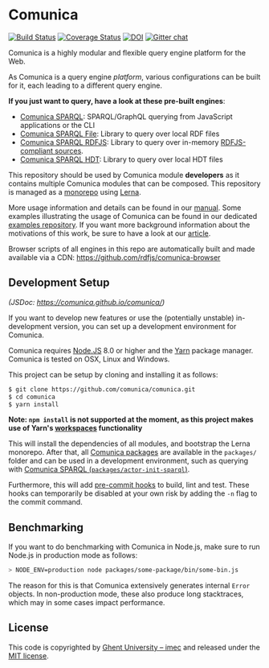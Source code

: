 # Comunica

[![Build Status](https://travis-ci.org/comunica/comunica.svg?branch=master)](https://travis-ci.org/comunica/comunica)
[![Coverage Status](https://coveralls.io/repos/github/comunica/comunica/badge.svg?branch=master)](https://coveralls.io/github/comunica/comunica?branch=master)
[![DOI](https://zenodo.org/badge/107345960.svg)](https://zenodo.org/badge/latestdoi/107345960)
[![Gitter chat](https://badges.gitter.im/comunica.png)](https://gitter.im/comunica/Lobby)

Comunica is a highly modular and flexible query engine platform for the Web.

As Comunica is a query engine _platform_,
various configurations can be built for it,
each leading to a different query engine.

**If you just want to query, have a look at these pre-built engines**:
* [Comunica SPARQL](https://github.com/comunica/comunica/tree/master/packages/actor-init-sparql#readme): SPARQL/GraphQL querying from JavaScript applications or the CLI
* [Comunica SPARQL File](https://github.com/comunica/comunica/tree/master/packages/actor-init-sparql-file#readme): Library to query over local RDF files
* [Comunica SPARQL RDFJS](https://github.com/comunica/comunica/tree/master/packages/actor-init-sparql-rdfjs#readme): Library to query over in-memory [RDFJS-compliant sources](https://rdf.js.org/stream-spec/#source-interface).
* [Comunica SPARQL HDT](https://github.com/comunica/comunica-actor-init-sparql-hdt#readme): Library to query over local HDT files

This repository should be used by Comunica module **developers** as it contains multiple Comunica modules that can be composed.
This repository is managed as a [monorepo](https://github.com/babel/babel/blob/master/doc/design/monorepo.md)
using [Lerna](https://lernajs.io/).

More usage information and details can be found in our [manual](http://comunica.readthedocs.io/en/latest/).
Some examples illustrating the usage of Comunica can be found in our dedicated [examples repository](https://github.com/comunica/examples).
If you want more background information about the motivations of this work,
be sure to have a look at our [article](https://comunica.github.io/Article-ISWC2018-Resource/).

Browser scripts of all engines in this repo are automatically built and made available via a CDN:
https://github.com/rdfjs/comunica-browser

## Development Setup

_(JSDoc: https://comunica.github.io/comunica/)_

If you want to develop new features
or use the (potentially unstable) in-development version,
you can set up a development environment for Comunica.

Comunica requires [Node.JS](http://nodejs.org/) 8.0 or higher and the [Yarn](https://yarnpkg.com/en/) package manager.
Comunica is tested on OSX, Linux and Windows.

This project can be setup by cloning and installing it as follows:

```bash
$ git clone https://github.com/comunica/comunica.git
$ cd comunica
$ yarn install
```

**Note: `npm install` is not supported at the moment, as this project makes use of Yarn's [workspaces](https://yarnpkg.com/lang/en/docs/workspaces/) functionality**

This will install the dependencies of all modules, and bootstrap the Lerna monorepo.
After that, all [Comunica packages](https://github.com/comunica/comunica/tree/master/packages) are available in the `packages/` folder
and can be used in a development environment, such as querying with [Comunica SPARQL (`packages/actor-init-sparql`)](https://github.com/comunica/comunica/tree/master/packages/actor-init-sparql).

Furthermore, this will add [pre-commit hooks](https://www.npmjs.com/package/pre-commit)
to build, lint and test.
These hooks can temporarily be disabled at your own risk by adding the `-n` flag to the commit command.

## Benchmarking

If you want to do benchmarking with Comunica in Node.js,
make sure to run Node.js in production mode as follows:

```bash
> NODE_ENV=production node packages/some-package/bin/some-bin.js
```

The reason for this is that Comunica extensively generates
internal `Error` objects.
In non-production mode, these also produce long stacktraces,
which may in some cases impact performance.

## License
This code is copyrighted by [Ghent University – imec](http://idlab.ugent.be/)
and released under the [MIT license](http://opensource.org/licenses/MIT).
